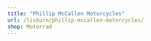```yaml
---
title: "Phillip McCallen Motorcycles"
url: /lisburn/phillip-mccallen-motorcycles/
shop: Motorrad
---
```

